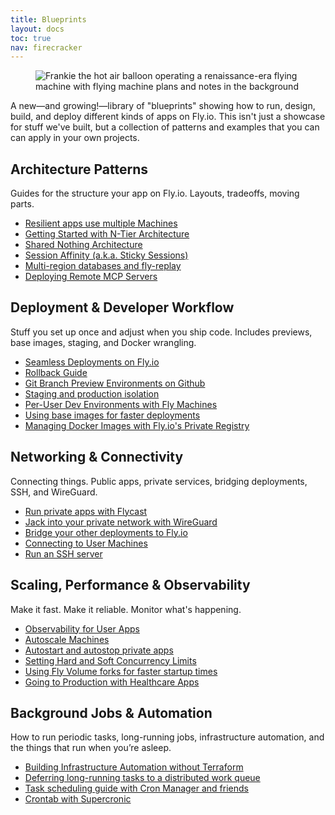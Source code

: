 ```yaml
---
title: Blueprints
layout: docs
toc: true
nav: firecracker
---
```


<figure>
  <img src="/static/images/docs-blueprints.webp" alt="Frankie the hot air balloon operating a renaissance-era flying machine with flying machine plans and notes in the background">
</figure>


A new&mdash;and growing!&mdash;library of "blueprints" showing how to run, design, build, and deploy different kinds of apps on Fly.io. This isn't just a showcase for stuff we've built, but a collection of patterns and examples that you can can apply in your own projects.

## Architecture Patterns

Guides for the structure your app on Fly.io. Layouts, tradeoffs, moving parts.

- [Resilient apps use multiple Machines](/docs/blueprints/resilient-apps-multiple-machines/)
- [Getting Started with N-Tier Architecture](/docs/blueprints/n-tier-architecture/)
- [Shared Nothing Architecture](/docs/blueprints/shared-nothing/)
- [Session Affinity (a.k.a. Sticky Sessions)](/docs/blueprints/sticky-sessions/)
- [Multi-region databases and fly-replay](/docs/blueprints/multi-region-fly-replay/)
- [Deploying Remote MCP Servers](/docs/blueprints/remote-mcp-servers/)


## Deployment & Developer Workflow

Stuff you set up once and adjust when you ship code. Includes previews, base images, staging, and Docker wrangling.

- [Seamless Deployments on Fly.io](/docs/blueprints/seamless-deployments/)
- [Rollback Guide](/docs/blueprints/rollback-guide/)
- [Git Branch Preview Environments on Github](/docs/blueprints/review-apps-guide/)
- [Staging and production isolation](/docs/blueprints/staging-prod-isolation/)
- [Per-User Dev Environments with Fly Machines](/docs/blueprints/per-user-dev-environments/)
- [Using base images for faster deployments](/docs/blueprints/using-base-images-for-faster-deployments/)
- [Managing Docker Images with Fly.io's Private Registry](/docs/blueprints/using-the-fly-docker-registry/)


## Networking & Connectivity

Connecting things. Public apps, private services, bridging deployments, SSH, and WireGuard.

- [Run private apps with Flycast](/docs/blueprints/private-applications-flycast/)
- [Jack into your private network with WireGuard](/docs/blueprints/connect-private-network-wireguard/)
- [Bridge your other deployments to Fly.io](/docs/blueprints/bridge-deployments-wireguard/)
- [Connecting to User Machines](/docs/blueprints/connecting-to-user-machines/)
- [Run an SSH server](/docs/blueprints/opensshd/)

## Scaling, Performance & Observability

Make it fast. Make it reliable. Monitor what's happening.

- [Observability for User Apps](/docs/blueprints/observability-for-user-apps/)
- [Autoscale Machines](/docs/blueprints/autoscale-machines/)
- [Autostart and autostop private apps](/docs/blueprints/autostart-internal-apps/)
- [Setting Hard and Soft Concurrency Limits](/docs/blueprints/setting-concurrency-limits/)
- [Using Fly Volume forks for faster startup times](/docs/blueprints/volume-forking/)
- [Going to Production with Healthcare Apps](/docs/blueprints/going-to-production-with-healthcare-apps/)


## Background Jobs & Automation

How to run periodic tasks, long-running jobs, infrastructure automation, and the things that run when you’re asleep.

- [Building Infrastructure Automation without Terraform](/docs/blueprints/infra-automation-without-terraform/)
- [Deferring long-running tasks to a distributed work queue](/docs/blueprints/work-queues/)
- [Task scheduling guide with Cron Manager and friends](/docs/blueprints/task-scheduling/)
- [Crontab with Supercronic](/docs/blueprints/supercronic/)




